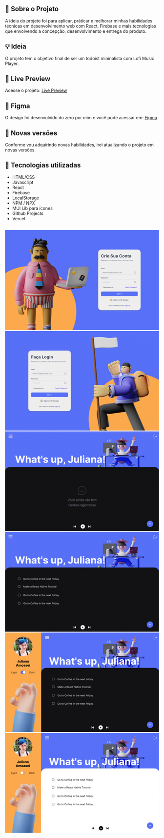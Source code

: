 ## 🚀 Sobre o Projeto
A ideia do projeto foi para aplicar, práticar e melhorar minhas habilidades técnicas em desenvolvimento web com React, Firebase e mais tecnologias que envolvendo a concepção, desenvolvimento e entrega do produto.

## 💡 Ideia
O projeto tem o objetivo final de ser um todoist mininalista com Lofi Music Player.

## 🚀 Live Preview
Acesse o projeto: [Live Preview](https://doing-dev.vercel.app)

## 🚀 Figma
O design foi desenvolvido do zero por mim e você pode acessar em: [Figma](https://www.figma.com/file/tID5banMXZwmzG4rwFNW6Z/todo.dev?node-id=0%3A1)

## 🚀 Novas versões
Conforme vou adquirindo novas habilidades, irei atualizando o projeto em novas versões. 

## 🚀 Tecnologias utilizadas
- HTML/CSS
- Javascript
- React
- Firebase
- LocalStorage
- NPM / NPX
- MUI Lib para ícones
- Github Projects
- Vercel
##
<img src="./public/screenshots/image1.png" alt="App Screenshot 1">
<img src="./public/screenshots/image2.png" alt="App Screenshot 1">
<img src="./public/screenshots/image3.png" alt="App Screenshot 1">
<img src="./public/screenshots/image4.png" alt="App Screenshot 1">
<img src="./public/screenshots/image5.png" alt="App Screenshot 1">
<img src="./public/screenshots/image6.png" alt="App Screenshot 1">